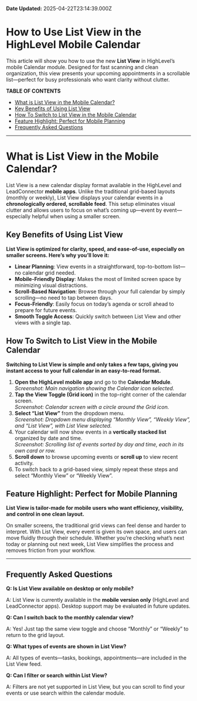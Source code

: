 **Date Updated:** 2025-04-22T23:14:39.000Z

# **How to Use List View in the HighLevel Mobile Calendar**

  
This article will show you how to use the new **List View** in HighLevel’s mobile Calendar module. Designed for fast scanning and clean organization, this view presents your upcoming appointments in a scrollable list—perfect for busy professionals who want clarity without clutter.

  
**TABLE OF CONTENTS**

* [What is List View in the Mobile Calendar?](#What-is-List-View-in-the-Mobile-Calendar?)
* [Key Benefits of Using List View](#Key-Benefits-of-Using-List-View)
* [How To Switch to List View in the Mobile Calendar](#How-To-Switch-to-List-View-in-the-Mobile-Calendar)
* [Feature Highlight: Perfect for Mobile Planning](#Feature-Highlight%3A-Perfect-for-Mobile-Planning)
* [Frequently Asked Questions](#Frequently-Asked-Questions)

---

# **What is List View in the Mobile Calendar?**

  
List View is a new calendar display format available in the HighLevel and LeadConnector **mobile apps**. Unlike the traditional grid-based layouts (monthly or weekly), List View displays your calendar events in a **chronologically ordered, scrollable feed**. This setup eliminates visual clutter and allows users to focus on what’s coming up—event by event—especially helpful when using a smaller screen.

  
## **Key Benefits of Using List View**

  
**List View is optimized for clarity, speed, and ease-of-use, especially on smaller screens. Here’s why you’ll love it:**

* **Linear Planning**: View events in a straightforward, top-to-bottom list—no calendar grid needed.
* **Mobile-Friendly Display**: Makes the most of limited screen space by minimizing visual distractions.
* **Scroll-Based Navigation**: Browse through your full calendar by simply scrolling—no need to tap between days.
* **Focus-Friendly**: Easily focus on today’s agenda or scroll ahead to prepare for future events.
* **Smooth Toggle Access**: Quickly switch between List View and other views with a single tap.

##   

## **How To Switch to List View in the Mobile Calendar**

  
**Switching to List View is simple and only takes a few taps, giving you instant access to your full calendar in an easy-to-read format.**

1. **Open the HighLevel mobile app** and go to the **Calendar Module**.  
_Screenshot: Main navigation showing the Calendar icon selected._
2. **Tap the View Toggle (Grid icon)** in the top-right corner of the calendar screen.  
_Screenshot: Calendar screen with a circle around the Grid icon._
3. **Select “List View”** from the dropdown menu.  
_Screenshot: Dropdown menu displaying “Monthly View”, “Weekly View”, and “List View”, with List View selected._
4. Your calendar will now show events in a **vertically stacked list** organized by date and time.  
_Screenshot: Scrolling list of events sorted by day and time, each in its own card or row._
5. **Scroll down** to browse upcoming events or **scroll up** to view recent activity.
6. To switch back to a grid-based view, simply repeat these steps and select “Monthly View” or “Weekly View”.

##   

## **Feature Highlight: Perfect for Mobile Planning**

  
**List View is tailor-made for mobile users who want efficiency, visibility, and control in one clean layout.**

  
On smaller screens, the traditional grid views can feel dense and harder to interpret. With List View, every event is given its own space, and users can move fluidly through their schedule. Whether you’re checking what’s next today or planning out next week, List View simplifies the process and removes friction from your workflow.

  
---

## **Frequently Asked Questions**

  
**Q: Is List View available on desktop or only mobile?**

A: List View is currently available in the **mobile version only** (HighLevel and LeadConnector apps). Desktop support may be evaluated in future updates.

  
**Q: Can I switch back to the monthly calendar view?**

A: Yes! Just tap the same view toggle and choose “Monthly” or “Weekly” to return to the grid layout.

  
**Q: What types of events are shown in List View?**

A: All types of events—tasks, bookings, appointments—are included in the List View feed.

  
**Q: Can I filter or search within List View?**

A: Filters are not yet supported in List View, but you can scroll to find your events or use search within the calendar module.

###   

###   

  